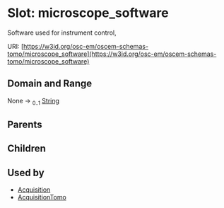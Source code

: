 
# Slot: microscope_software

Software used for instrument control,

URI: [https://w3id.org/osc-em/oscem-schemas-tomo/microscope_software](https://w3id.org/osc-em/oscem-schemas-tomo/microscope_software)


## Domain and Range

None &#8594;  <sub>0..1</sub> [String](types/String.md)

## Parents


## Children


## Used by

 * [Acquisition](Acquisition.md)
 * [AcquisitionTomo](AcquisitionTomo.md)
